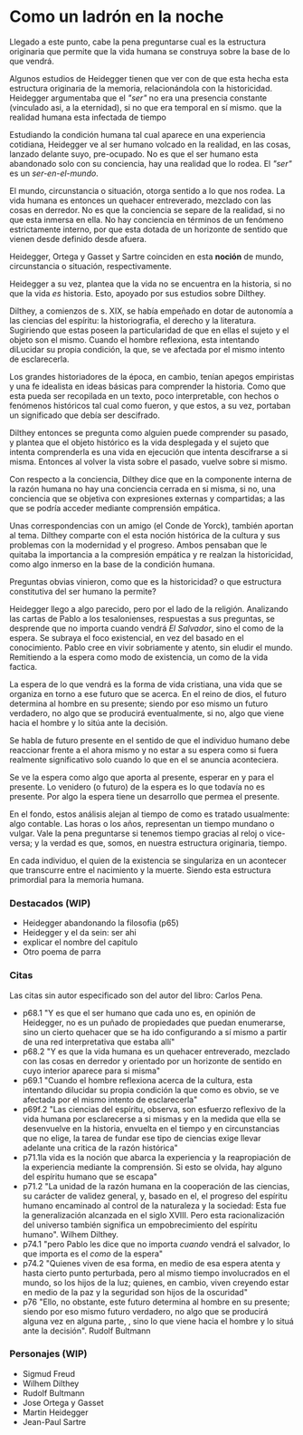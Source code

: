 # Como un ladrón en la noche

Llegado a este punto, cabe la pena preguntarse cual es la estructura originaria que permite que la vida humana se construya sobre la base de lo que vendrá.

Algunos estudios de Heidegger tienen que ver con de que esta hecha esta estructura originaria de la memoria, relacionándola con la historicidad. Heidegger argumentaba que el *"ser"* no era una presencia constante (vinculado asi, a la eternidad), si no que era temporal en sí mismo. que la realidad humana esta infectada de tiempo

<!-- Heidegger y sus investigación con respecto al tiempo -->
Estudiando la condición humana tal cual aparece en una experiencia cotidiana, Heidegger ve al ser humano volcado en la realidad, en las cosas, lanzado delante suyo, pre-ocupado. No es que el ser humano esta abandonado solo con su conciencia, hay una realidad que lo rodea. El *"ser"* es un *ser-en-el-mundo*.

El mundo, circunstancia o situación, otorga sentido a lo que nos rodea. La vida humana es entonces un quehacer entreverado, mezclado con las cosas en derredor. No es que la conciencia se separe de la realidad, si no que esta inmersa en ella. No hay conciencia en términos de un fenómeno estrictamente interno, por que esta dotada de un horizonte de sentido que vienen desde definido desde afuera.  

Heidegger, Ortega y Gasset y Sartre coinciden en esta **noción** de mundo, circunstancia o situación, respectivamente.

Heidegger a su vez, plantea que la vida no se encuentra en la historia, si no que la vida *es* historia. Esto, apoyado por sus estudios sobre Dilthey.

<!-- Estudios de Dilthey -->
Dilthey, a comienzos de s. XIX, se había empeñado en dotar de autonomía a las ciencias del espíritu: la historiografia, el derecho y la literatura. Sugiriendo que estas poseen la particularidad de que en ellas el sujeto y el objeto son el mismo. Cuando el hombre reflexiona, esta intentando diLucidar su propia condición, la que, se ve afectada por el mismo intento de esclarecerla.

Los grandes historiadores de la época, en cambio, tenían apegos empiristas y una fe idealista en ideas básicas para comprender la historia. Como que esta pueda ser recopilada en un texto, poco interpretable, con hechos o fenómenos históricos tal cual como fueron, y que estos, a su vez, portaban un significado que debía ser descifrado.

Dilthey entonces se pregunta como alguien puede comprender su pasado, y plantea que el objeto histórico es la vida desplegada y el sujeto que intenta comprenderla es una vida en ejecución que intenta descifrarse a si misma. Entonces al volver la vista sobre el pasado, vuelve sobre si  mismo.

Con respecto a la conciencia, Dilthey dice que en la componente interna de la razón humana no hay una conciencia cerrada en si misma, si no, una conciencia que se objetiva con expresiones externas y compartidas; a las que se podría acceder mediante comprensión empática.

Unas correspondencias con un amigo (el Conde de Yorck), también aportan al tema. Dilthey comparte con el esta noción histórica de la cultura y sus problemas con la modernidad y el progreso. Ambos pensaban que le quitaba la importancia a la compresión empática y re realzan la historicidad, como algo inmerso en la base de la condición humana. 

Preguntas obvias vinieron, como que es la historicidad? o que estructura constitutiva del ser humano la permite?

Heidegger llego a algo parecido, pero por el lado de la religión. Analizando las cartas de Pablo a los tesalonienses, respuestas a sus preguntas, se desprende que no importa cuando vendrá *El Salvador*, sino el como de la espera. Se subraya el foco existencial, en vez del basado en el conocimiento. Pablo cree en vivir sobriamente y atento, sin eludir el mundo. Remitiendo a la espera como modo de existencia, un como de la vida factica. 

La espera de lo que vendrá es la forma de vida cristiana, una vida que se organiza en torno a ese futuro que se acerca. En el reino de dios, el futuro determina al hombre en su presente; siendo por eso mismo un futuro verdadero, no algo que se producirá eventualmente, si no, algo que viene hacia el hombre y lo sitúa ante la decisión. 

Se habla de futuro presente en el sentido de que el individuo humano debe reaccionar frente a el ahora mismo y no estar a su espera como si fuera realmente significativo solo cuando lo que en el se anuncia aconteciera. 

Se ve la espera como algo que aporta al presente, esperar en y para el presente. Lo venidero (o futuro) de la espera es lo que todavía no es presente. Por algo la espera tiene un desarrollo que permea el presente.

En el fondo, estos análisis alejan al tiempo de como es tratado usualmente: algo contable. Las horas o los años, representan un tiempo mundano o vulgar. Vale la pena preguntarse si tenemos tiempo gracias al reloj o vice-versa; y la verdad es que, somos, en nuestra estructura originaria, tiempo.

En cada individuo, el quien de la existencia se singulariza en un acontecer que transcurre entre el nacimiento y la muerte. Siendo esta estructura primordial para la memoria humana.

### Destacados (WIP)
- Heidegger abandonando la filosofia (p65)
- Heidegger y el da sein: ser ahi
- explicar el nombre del capitulo
- Otro poema de parra

### Citas
Las citas sin autor especificado son del autor del libro: Carlos Pena. 

- p68.1 "Y es que el ser humano que cada uno es, en opinión de Heidegger, no es un puñado de propiedades que puedan enumerarse, sino un cierto quehacer que se ha ido configurando a sí mismo a partir de una red interpretativa que estaba allí" 
- p68.2 "Y es que la vida humana es un quehacer entreverado, mezclado con las cosas en derredor y orientado por un horizonte de sentido en cuyo interior aparece para si misma"
- p69.1 "Cuando el hombre reflexiona acerca de la cultura, esta intentando dilucidar su propia condición la que como es obvio, se ve afectada por el mismo intento de esclarecerla"
- p69f.2 "Las ciencias del espíritu, observa, son esfuerzo reflexivo de la vida humana por esclarecerse a si mismas y en la medida que ella se desenvuelve en la historia, envuelta en el tiempo y en circunstancias que no elige, la tarea de fundar ese tipo de ciencias exige llevar adelante una critica de la razón histórica" 
- p71.1la vida es la noción que abarca la experiencia y la reapropiación de la experiencia mediante la comprensión. Si esto se olvida, hay alguno del espíritu humano que se escapa"
- p71.2 "La unidad de la razón humana en la cooperación de las ciencias, su carácter de validez general, y, basado en el, el progreso del espíritu humano encaminado al control de la naturaleza y la sociedad: Esta fue la generalización alcanzada en el siglo XVIII. Pero esta racionalización del universo también significa un empobrecimiento del espíritu humano". Wilhem Dilthey.
- p74.1 "pero Pablo les dice que no importa *cuando* vendrá el salvador, lo que importa es el *como* de la espera"
- p74.2 "Quienes viven de esa forma, en medio de esa espera atenta y hasta cierto punto perturbada, pero al mismo tiempo involucrados en el mundo, so los hijos de la luz; quienes, en cambio, viven creyendo estar en medio de la paz y la seguridad son hijos de la oscuridad"
- p76 "Ello, no obstante, este futuro determina al hombre en su presente; siendo por eso mismo futuro verdadero, no algo que se producirá alguna vez en alguna parte, , sino lo que viene hacia el hombre y lo situá ante la decisión". Rudolf Bultmann

### Personajes (WIP)
- Sigmud Freud
- Wilhem Dilthey
- Rudolf Bultmann
- Jose Ortega y Gasset
- Martin Heidegger
- Jean-Paul Sartre
  